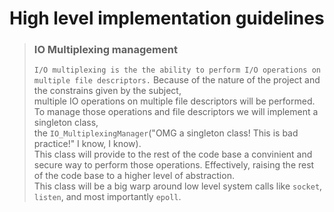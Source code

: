 # High level implementation guidelines
> ### IO Multiplexing management
> ``I/O multiplexing is the the ability to perform I/O operations on multiple file descriptors.`` 
Because of the nature of the project and the constrains given by the subject,  
multiple IO operations on multiple file descriptors will be performed.  
To manage those operations and file descriptors we will implement a singleton class,  
the ``IO_MultiplexingManager``("OMG a singleton class! This is bad practice!" I know, I know).  
This class will provide to the rest of the code base a convinient and secure way to perform those operations.
Effectively, raising the rest of the code base to a higher level of abstraction.  
This class will be a big warp around low level system calls like ``socket``, ``listen``, and most importantly ``epoll``.  
